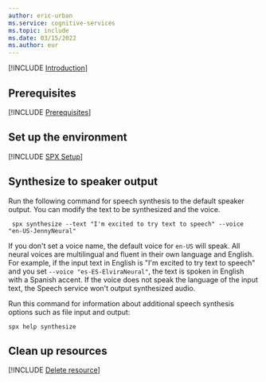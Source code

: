 ```yaml
---
author: eric-urban
ms.service: cognitive-services
ms.topic: include
ms.date: 03/15/2022
ms.author: eur
---
```


[!INCLUDE [Introduction](intro.md)]

## Prerequisites

[!INCLUDE [Prerequisites](../../common/azure-prerequisites.md)]

## Set up the environment

[!INCLUDE [SPX Setup](../../spx-setup-quick.md)]

## Synthesize to speaker output

Run the following command for speech synthesis to the default speaker output. You can modify the text to be synthesized and the voice.

```console
 spx synthesize --text "I'm excited to try text to speech" --voice "en-US-JennyNeural"
```

If you don't set a voice name, the default voice for `en-US` will speak. All neural voices are multilingual and fluent in their own language and English. For example, if the input text in English is "I'm excited to try text to speech" and you set `--voice "es-ES-ElviraNeural"`, the text is spoken in English with a Spanish accent. If the voice does not speak the language of the input text, the Speech service won't output synthesized audio.
            
Run this command for information about additional speech synthesis options such as file input and output:
```console
spx help synthesize
```

## Clean up resources

[!INCLUDE [Delete resource](../../common/delete-resource.md)]
